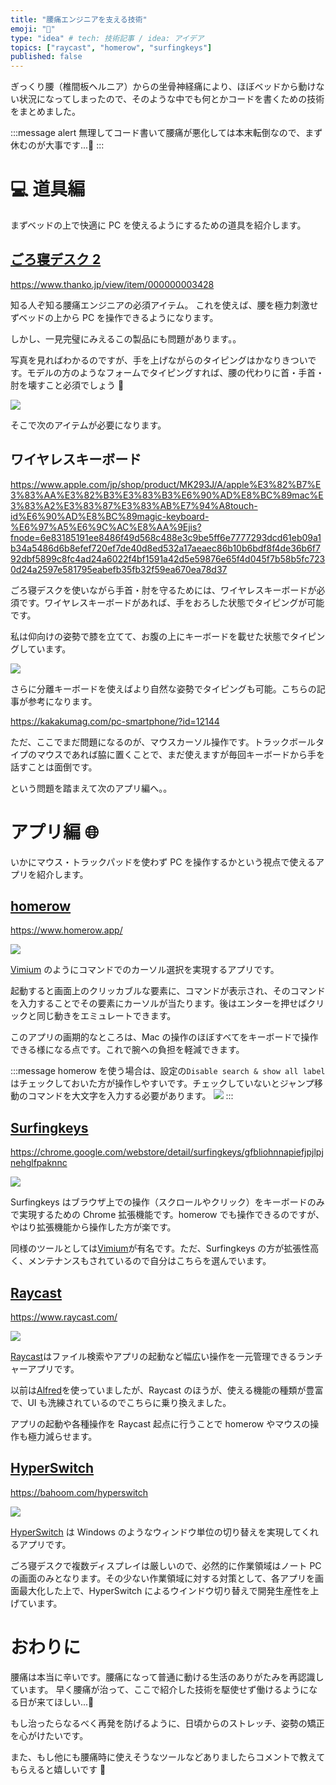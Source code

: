 ```yaml
---
title: "腰痛エンジニアを支える技術"
emoji: "🏥"
type: "idea" # tech: 技術記事 / idea: アイデア
topics: ["raycast", "homerow", "surfingkeys"]
published: false
---
```


ぎっくり腰（椎間板ヘルニア）からの坐骨神経痛により、ほぼベッドから動けない状況になってしまったので、そのような中でも何とかコードを書くための技術をまとめました。

:::message alert
無理してコード書いて腰痛が悪化しては本末転倒なので、まず休むのが大事です...🙏
:::

# 💻 道具編

まずベッドの上で快適に PC を使えるようにするための道具を紹介します。

## [ごろ寝デスク 2](https://www.thanko.jp/view/item/000000003428)

https://www.thanko.jp/view/item/000000003428

知る人ぞ知る腰痛エンジニアの必須アイテム。
これを使えば、腰を極力刺激せずベッドの上から PC を操作できるようになります。

しかし、一見完璧にみえるこの製品にも問題があります。。

写真を見ればわかるのですが、手を上げながらのタイピングはかなりきついです。モデルの方のようなフォームでタイピングすれば、腰の代わりに首・手首・肘を壊すこと必須でしょう 🥲

![](/images/a596e3325ba865/2023-01-30-16-20-24.png)

そこで次のアイテムが必要になります。

## ワイヤレスキーボード

https://www.apple.com/jp/shop/product/MK293J/A/apple%E3%82%B7%E3%83%AA%E3%82%B3%E3%83%B3%E6%90%AD%E8%BC%89mac%E3%83%A2%E3%83%87%E3%83%AB%E7%94%A8touch-id%E6%90%AD%E8%BC%89magic-keyboard-%E6%97%A5%E6%9C%AC%E8%AA%9Ejis?fnode=6e83185191ee8486f49d568c488e3c9be5ff6e7777293dcd61eb09a1b34a5486d6b8efef720ef7de40d8ed532a17aeaec86b10b6bdf8f4de36b6f792dbf5899c8fc4ad24a6022f4bf1591a42d5e59876e65f4d045f7b58b5fc7230d24a2597e581795eabefb35fb32f59ea670ea78d37

ごろ寝デスクを使いながら手首・肘を守るためには、ワイヤレスキーボードが必須です。ワイヤレスキーボードがあれば、手をおろした状態でタイピングが可能です。

私は仰向けの姿勢で膝を立てて、お腹の上にキーボードを載せた状態でタイピングしています。

![](/images/a596e3325ba865/2023-01-31-10-43-19.png)

さらに分離キーボードを使えばより自然な姿勢でタイピングも可能。こちらの記事が参考になります。

https://kakakumag.com/pc-smartphone/?id=12144

ただ、ここでまだ問題になるのが、マウスカーソル操作です。トラックボールタイプのマウスであれば脇に置くことで、まだ使えますが毎回キーボードから手を話すことは面倒です。

という問題を踏まえて次のアプリ編へ。。

# アプリ編 🌐

いかにマウス・トラックパッドを使わず PC を操作するかという視点で使えるアプリを紹介します。

## [homerow](https://www.homerow.app/)

https://www.homerow.app/

![](/images/a596e3325ba865/homerow.gif)

[Vimium](https://chrome.google.com/webstore/detail/vimium/dbepggeogbaibhgnhhndojpepiihcmeb?hl=ja) のようにコマンドでのカーソル選択を実現するアプリです。

起動すると画面上のクリッカブルな要素に、コマンドが表示され、そのコマンドを入力することでその要素にカーソルが当たります。後はエンターを押せばクリックと同じ動きをエミュレートできます。

このアプリの画期的なところは、Mac の操作のほぼすべてをキーボードで操作できる様になる点です。これで腕への負担を軽減できます。

:::message
homerow を使う場合は、設定の`Disable search & show all label`はチェックしておいた方が操作しやすいです。チェックしていないとジャンプ移動のコマンドを大文字を入力する必要があります。
![](/images/a596e3325ba865/2023-01-30-18-44-02.png)
:::

## [Surfingkeys](https://chrome.google.com/webstore/detail/surfingkeys/gfbliohnnapiefjpjlpjnehglfpaknnc)

https://chrome.google.com/webstore/detail/surfingkeys/gfbliohnnapiefjpjlpjnehglfpaknnc

![](/images/a596e3325ba865/2023-01-30-18-25-59.png)

Surfingkeys はブラウザ上での操作（スクロールやクリック）をキーボードのみで実現するための Chrome 拡張機能です。homerow でも操作できるのですが、やはり拡張機能から操作した方が楽です。

同様のツールとしては[Vimium](https://chrome.google.com/webstore/detail/vimium/dbepggeogbaibhgnhhndojpepiihcmeb?hl=ja)が有名です。ただ、Surfingkeys の方が拡張性高く、メンテナンスもされているので自分はこちらを選んでいます。

## [Raycast](https://www.raycast.com/)

https://www.raycast.com/

![](/images/a596e3325ba865/2023-01-30-18-24-35.png)

[Raycast](https://www.raycast.com/)はファイル検索やアプリの起動など幅広い操作を一元管理できるランチャーアプリです。

以前は[Alfred](https://www.alfredapp.com/)を使っていましたが、Raycast のほうが、使える機能の種類が豊富で、UI も洗練されているのでこちらに乗り換えました。

アプリの起動や各種操作を Raycast 起点に行うことで homerow やマウスの操作も極力減らせます。

## [HyperSwitch](https://bahoom.com/hyperswitch)

https://bahoom.com/hyperswitch

![](/images/a596e3325ba865/2023-01-30-18-39-12.png)

[HyperSwitch](https://bahoom.com/hyperswitch) は Windows のようなウィンドウ単位の切り替えを実現してくれるアプリです。

ごろ寝デスクで複数ディスプレイは厳しいので、必然的に作業領域はノート PC の画面のみとなります。その少ない作業領域に対する対策として、各アプリを画面最大化した上で、HyperSwitch によるウインドウ切り替えで開発生産性を上げています。

# おわりに

腰痛は本当に辛いです。腰痛になって普通に動ける生活のありがたみを再認識しています。
早く腰痛が治って、ここで紹介した技術を駆使せず働けるようになる日が来てほしい...🥲

もし治ったらなるべく再発を防げるように、日頃からのストレッチ、姿勢の矯正を心がけたいです。

また、もし他にも腰痛時に使えそうなツールなどありましたらコメントで教えてもらえると嬉しいです 🙏
